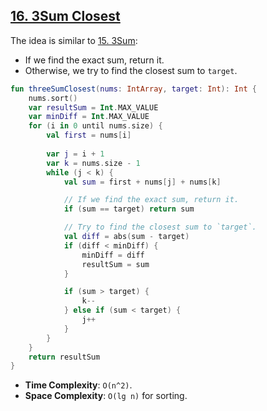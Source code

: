 ## [16. 3Sum Closest](https://leetcode.com/problems/3sum-closest/)

The idea is similar to [15. 3Sum](../leetcode/15.3sum.md):
- If we find the exact sum, return it.
- Otherwise, we try to find the closest sum to `target`.

```kotlin
fun threeSumClosest(nums: IntArray, target: Int): Int {
    nums.sort()
    var resultSum = Int.MAX_VALUE
    var minDiff = Int.MAX_VALUE
    for (i in 0 until nums.size) {
        val first = nums[i]
        
        var j = i + 1
        var k = nums.size - 1
        while (j < k) {
            val sum = first + nums[j] + nums[k]

            // If we find the exact sum, return it.
            if (sum == target) return sum

            // Try to find the closest sum to `target`.
            val diff = abs(sum - target)
            if (diff < minDiff) {
                minDiff = diff
                resultSum = sum
            }

            if (sum > target) {
                k--
            } else if (sum < target) {
                j++
            }
        }
    }
    return resultSum
}
```

* **Time Complexity**: `O(n^2)`.
* **Space Complexity**: `O(lg n)` for sorting.
